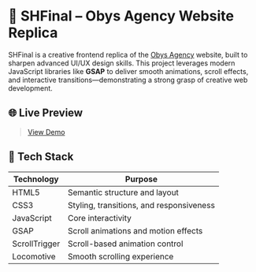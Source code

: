 # 🎨 SHFinal – Obys Agency Website Replica

SHFinal is a creative frontend replica of the [Obys Agency](https://obys.agency) website, built to sharpen advanced UI/UX design skills. This project leverages modern JavaScript libraries like **GSAP** to deliver smooth animations, scroll effects, and interactive transitions—demonstrating a strong grasp of creative web development.

## 🌐 Live Preview

> 
> [View Demo](https://github.com/Ankurjaincse01/shfinal)

## 🧰 Tech Stack

| Technology     | Purpose                                  |
|----------------|-------------------------------------------|
| HTML5          | Semantic structure and layout             |
| CSS3           | Styling, transitions, and responsiveness  |
| JavaScript     | Core interactivity                        |
| GSAP           | Scroll animations and motion effects      |
| ScrollTrigger  | Scroll-based animation control            |
| Locomotive | Smooth scrolling experience           |

